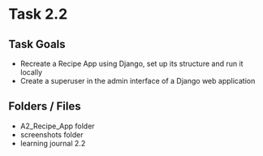 # Task 2.2

## Task Goals

  - Recreate a Recipe App using Django, set up its structure and run it locally
  - Create a superuser in the admin interface of a Django web application

## Folders / Files

  - A2_Recipe_App folder
  - screenshots folder
  - learning journal 2.2
